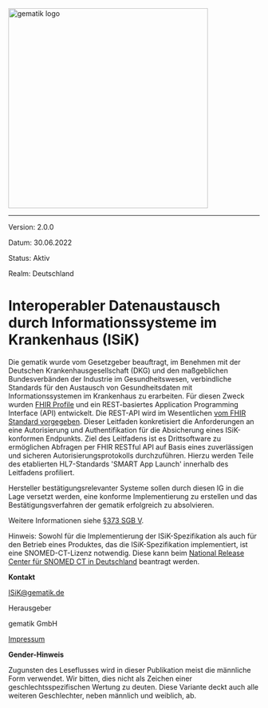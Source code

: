 <img src="https://raw.githubusercontent.com/gematik/api-ISiK/master/images/Gematik_Logo_Flag.jpg" alt="gematik logo" width="400"/>


----

Version: 2.0.0

Datum: 30.06.2022

Status: Aktiv

Realm: Deutschland



# Interoperabler Datenaustausch durch Informationssysteme im Krankenhaus (ISiK)

Die gematik wurde vom Gesetzgeber beauftragt, im Benehmen mit der Deutschen Krankenhausgesellschaft (DKG) und den maßgeblichen Bundesverbänden der Industrie im Gesundheitswesen, verbindliche Standards für den Austausch von Gesundheitsdaten mit Informationssystemen im Krankenhaus zu erarbeiten. 
Für diesen Zweck wurden [FHIR Profile](https://simplifier.net/guide/ImplementierungsleitfadenISiK-Basismodul/Einfuehrung) und ein REST-basiertes Application Programming Interface (API) entwickelt. Die REST-API wird im Wesentlichen [vom FHIR Standard vorgegeben](https://www.hl7.org/fhir/http.html).
Dieser Leitfaden konkretisiert die Anforderungen an eine Autorisierung und Authentifikation für die Absicherung eines ISiK-konformen Endpunkts. Ziel des Leitfadens ist es Drittsoftware zu ermöglichen Abfragen per FHIR RESTful API auf Basis eines zuverlässigen und sicheren Autorisierungsprotokolls durchzuführen. Hierzu werden Teile des etablierten HL7-Standards 'SMART App Launch' innerhalb des Leitfadens profiliert. 

Hersteller bestätigungsrelevanter Systeme sollen durch diesen IG in die Lage versetzt werden, eine konforme Implementierung zu erstellen und das Bestätigungsverfahren der gematik erfolgreich zu absolvieren.

Weitere Informationen siehe [§373 SGB V](https://www.gesetze-im-internet.de/sgb_5/__373.html).

Hinweis: Sowohl für die Implementierung der ISiK-Spezifikation als auch für den Betrieb eines Produktes, das die ISiK-Spezifikation implementiert, ist eine SNOMED-CT-Lizenz notwendig. Diese kann beim [National Release Center für SNOMED CT in Deutschland](https://www.bfarm.de/DE/Kodiersysteme/Terminologien/SNOMED-CT/_node.html) beantragt werden.

**Kontakt**

[ISiK@gematik.de](mailto:ISiK@gematik.de)

Herausgeber

gematik GmbH

[Impressum](https://www.gematik.de/impressum/)

**Gender-Hinweis**

Zugunsten des Leseflusses wird in dieser Publikation meist die
männliche Form verwendet. Wir bitten, dies nicht als Zeichen einer
geschlechtsspezifischen Wertung zu deuten. Diese Variante deckt auch alle
weiteren Geschlechter, neben männlich und weiblich, ab.

